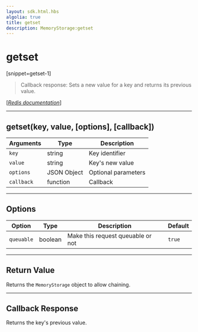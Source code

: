 ```yaml
---
layout: sdk.html.hbs
algolia: true
title: getset
description: MemoryStorage:getset
---
```

  

# getset
[snippet=getset-1]

> Callback response:
Sets a new value for a key and returns its previous value.

[[_Redis documentation_]](https://redis.io/commands/getset)

---

## getset(key, value, [options], [callback])

| Arguments | Type | Description |
|---------------|---------|----------------------------------------|
| `key` | string | Key identifier |
| `value` | string | Key's new value |
| `options` | JSON Object | Optional parameters |
| `callback` | function | Callback |

---

## Options

| Option | Type | Description | Default |
|---------------|---------|----------------------------------------|---------|
| `queuable` | boolean | Make this request queuable or not  | ``true`` |

---

## Return Value

Returns the `MemoryStorage` object to allow chaining.

---

## Callback Response

Returns the key's previous value.
